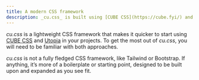 ```yaml
---
title: A modern CSS framework
description: _cu.css_ is built using [CUBE CSS](https://cube.fyi/) and [Utopia](https://utopia.fyi/) fluid responsive design.
---
```


*cu.css* is a lightweight CSS framework that makes it quicker to start using [CUBE CSS](https://cube.fyi/) and [Utopia](https://utopia.fyi/) in your projects. To get the most out of *cu.css*, you will need to be familiar with both approaches. 

*cu.css* is not a fully fledged CSS framework, like Tailwind or Bootstrap. If anything, it’s more of a boilerplate or starting point, designed to be built upon and expanded as you see fit.
